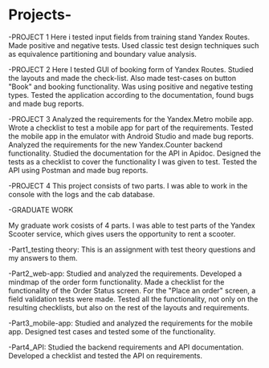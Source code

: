 # Projects-

-PROJECT 1
  Here i tested input fields from training stand Yandex Routes. Made positive and negative tests. Used classic test design techniques such as equivalence partitioning and  boundary value analysis. 

-PROJECT 2
  Here I tested GUI of booking form of Yandex Routes. Studied the layouts and made the check-list. Also made test-cases on button "Book" and booking functionality. Was using positive and negative testing types. Tested the application according to the documentation, found bugs and made bug reports.  

-PROJECT 3 
  Analyzed the requirements for the Yandex.Metro mobile app. Wrote a checklist to test a mobile app for part of the requirements. Tested the mobile app in the emulator with Android Studio and made bug reports.
  Analyzed the requirements for the new Yandex.Counter backend functionality. Studied the documentation for the API in Apidoc. Designed the tests as a checklist to cover the functionality I was given to test. Tested the API using Postman and made bug reports.
  
-PROJECT 4
  This project consists of two parts. I was able to work in the console with the logs and the cab database.
  
-GRADUATE WORK 

  My graduate work cosists of 4 parts. I was able to test parts of the Yandex Scooter service, which gives users the opportunity to rent a scooter.
  
-Part1_testing theory: This is an assignment with test theory questions and my answers to them.

-Part2_web-app: Studied and analyzed the requirements. Developed a mindmap of the order form functionality. Made a checklist for the functionality of the Order Status      screen. For the "Place an order" screen, a field validation tests were made. Tested all the functionality, not only on the resulting checklists, but also on the rest    of  the layouts and requirements.

-Part3_mobile-app: Studied and analyzed the requirements for the mobile app. Designed test cases and tested some of the functionality.

-Part4_API: Studied the backend requirements and API documentation. Developed a checklist and tested the API on requirements. 
